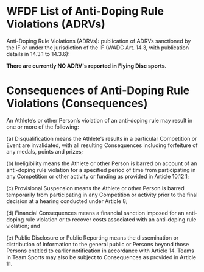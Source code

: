 # WFDF List of Anti-Doping Rule Violations (ADRVs)

Anti-Doping Rule Violations (ADRVs): publication of ADRVs sanctioned by the IF or under the jurisdiction of the IF (WADC Art. 14.3, with publication details in 14.3.1 to 14.3.6):

**There are currently NO ADRV's reported in Flying Disc sports.**

# Consequences of Anti-Doping Rule Violations (Consequences)

An Athlete’s or other Person’s violation of an anti-doping rule may result in one or more of the following:

(a) Disqualification means the Athlete’s results in a particular Competition or Event are invalidated, with all resulting Consequences including forfeiture of any medals, points and prizes;

(b) Ineligibility means the Athlete or other Person is barred on account of an anti-doping rule violation for a specified period of time from participating in any Competition or other activity or funding as provided in Article 10.12.1;

(c) Provisional Suspension means the Athlete or other Person is barred temporarily from participating in any Competition or activity prior to the final decision at a hearing conducted under Article 8;

(d) Financial Consequences means a financial sanction imposed for an anti-doping rule violation or to recover costs associated with an anti-doping rule violation; and

(e) Public Disclosure or Public Reporting means the dissemination or distribution of information to the general public or Persons beyond those Persons entitled to earlier notification in accordance with Article 14. Teams in Team Sports may also be subject to Consequences as provided in Article 11.
